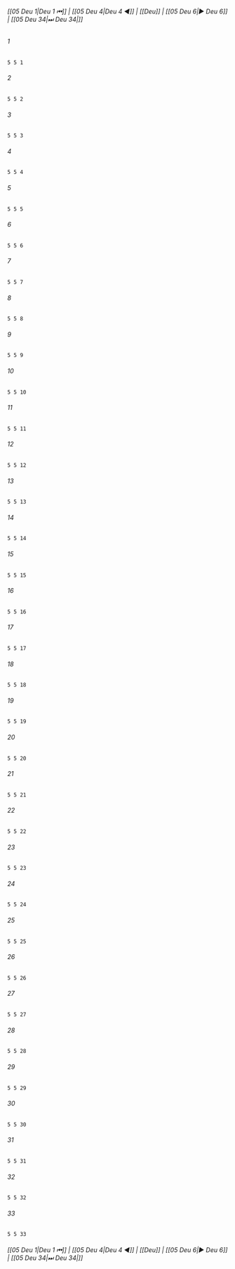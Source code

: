 
###### [[05 Deu 1|Deu 1 ⏮]] | [[05 Deu 4|Deu 4 ◀]] | [[Deu]] | [[05 Deu 6|▶ Deu 6]] | [[05 Deu 34|⏭ Deu 34|]]

###### 1
``` verse
5 5 1 
```
###### 2
``` verse
5 5 2 
```
###### 3
``` verse
5 5 3 
```
###### 4
``` verse
5 5 4 
```
###### 5
``` verse
5 5 5 
```
###### 6
``` verse
5 5 6 
```
###### 7
``` verse
5 5 7 
```
###### 8
``` verse
5 5 8 
```
###### 9
``` verse
5 5 9 
```
###### 10
``` verse
5 5 10 
```
###### 11
``` verse
5 5 11 
```
###### 12
``` verse
5 5 12 
```
###### 13
``` verse
5 5 13 
```
###### 14
``` verse
5 5 14 
```
###### 15
``` verse
5 5 15 
```
###### 16
``` verse
5 5 16 
```
###### 17
``` verse
5 5 17 
```
###### 18
``` verse
5 5 18 
```
###### 19
``` verse
5 5 19 
```
###### 20
``` verse
5 5 20 
```
###### 21
``` verse
5 5 21 
```
###### 22
``` verse
5 5 22 
```
###### 23
``` verse
5 5 23 
```
###### 24
``` verse
5 5 24 
```
###### 25
``` verse
5 5 25 
```
###### 26
``` verse
5 5 26 
```
###### 27
``` verse
5 5 27 
```
###### 28
``` verse
5 5 28 
```
###### 29
``` verse
5 5 29 
```
###### 30
``` verse
5 5 30 
```
###### 31
``` verse
5 5 31 
```
###### 32
``` verse
5 5 32 
```
###### 33
``` verse
5 5 33 
```

###### [[05 Deu 1|Deu 1 ⏮]] | [[05 Deu 4|Deu 4 ◀]] | [[Deu]] | [[05 Deu 6|▶ Deu 6]] | [[05 Deu 34|⏭ Deu 34|]]

